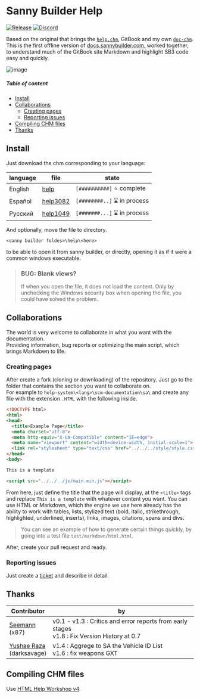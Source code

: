# Sanny Builder Help
[![Release](https://img.shields.io/github/v/release/MatiDragon-YT/help-system?style=for-the-badge)](https://github.com/MatiDragon-YT/help-system/releases)
[![Discord](https://img.shields.io/discord/911487285990674473?style=for-the-badge)](https://discord.gg/d5dZSfgBZr)

Based on the original that brings the [`help.chm`](https://github.com/sannybuilder/help-system), GitBook and my own [`doc-chm`](https://github.com/MatiDragon-YT/doc-chm).
This is the first offline version of [docs.sannybuilder.com](https://docs.sannybuilder.com/), worked together, to understand much of the GitBook site Markdown and highlight SB3 code easy and quickly.

![image](https://user-images.githubusercontent.com/43966706/150444302-3e9b7bc4-f803-4d02-a83f-3464fc5ad259.png)
 
##### Table of content
* [Install](#install)
* [Collaborations](#collaborations)
  * [Creating pages](#creating-pages)
  * [Reporting issues](#creating-pages)
* [Compiling CHM files](#compiling-chm-files)
* [Thanks](#thanks)

## Install
Just download the chm corresponding to your language:

| language | file | state |
| --- | --- | --- |
| English | [help](https://github.com/MatiDragon-YT/help-system/releases/download/1.13/help.chm) | `[##########]` ⭐ complete |
| Español | [help3082](https://github.com/MatiDragon-YT/help-system/releases/download/1.13/help3082.chm) | `[########..]` ⌛ in process |
| Pусский | [help1049](https://github.com/MatiDragon-YT/help-system/releases/download/1.13/help1049.chm) | `[#######...]` ⌛ in process |

And optionally, move the file to directory.
```
<sanny builder foldes>\help\<here>
```
to be able to open it from sanny builder, or directly, opening it as if it were a common windows executable.
> ### BUG: Blank views?
> If when you open the file, it does not load the content. Only by unchecking the Windows security box when opening the file, you could have solved the problem.


## Collaborations
The world is very welcome to collaborate in what you want with the documentation.\
Providing information, bug reports or optimizing the main script, which brings Markdown to life.

### Creating pages
After create a fork (cloning or downloading) of the repository. Just go to the folder that contains the section you want to collaborate on.\
For example to `help-system\<lang>\scm-documentation\sa\` and create any file with the extension `.HTML` with the following inside.

```html
<!DOCTYPE html>
<html>
<head>
  <title>Example Page</title>
  <meta charset="utf-8">
  <meta http-equiv="X-UA-Compatible" content="IE=edge">
  <meta name="viewport" content="width=device-width, initial-scale=1">
  <link rel="stylesheet" type="text/css" href="../../../style/style.css">
</head>
<body>

This is a template

<script src="../../../js/main.min.js"></script>
```
From here, just define the title that the page will display, at the `<title>` tags and replace `This is a template` with whatever content you want. You can use HTML or Markdown, which the engine we use here already has the ability to work with tables, lists, stylized text (bold, italic, strikethrough, highlighted, underlined, inserts), links, images, citations, spans and divs.

> You can see an example of how to generate certain things quickly, by going into a test file `test/markdown/html.html`.

After, create your pull request and ready.

### Reporting issues
Just create a [ticket](https://github.com/MatiDragon-YT/help-system/issues/new) and describe in detail.

## Thanks
| Contributor | by |
| --- | --- |
| [Seemann](https://github.com/x87)<br>(x87) | v0.1 - v1.3 : Critics and error reports from early stages<br>v1.8 : Fix Version History at 0.7 |
| [Yushae Raza](https://github.com/yushaer)<br>(darksavage) | v1.4 : Aggrege to SA the Vehicle ID List<br>v1.6 : fix weapons GXT |

## Compiling CHM files
Use [HTML Help Workshop v4](https://cdn.discordapp.com/attachments/805823828571586624/937861627309592686/htmlhelp.zip).
